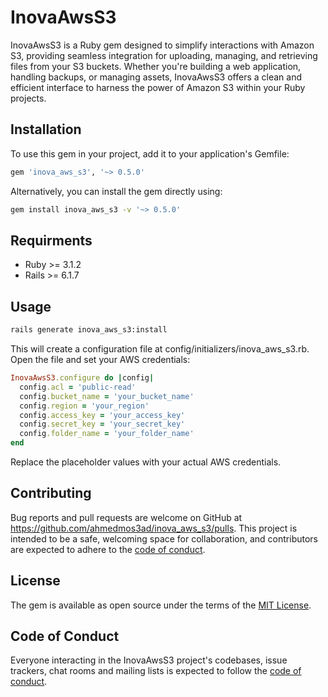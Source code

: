 # InovaAwsS3
InovaAwsS3 is a Ruby gem designed to simplify interactions with Amazon S3, providing seamless integration for uploading, managing, and retrieving files from your S3 buckets. Whether you're building a web application, handling backups, or managing assets, InovaAwsS3 offers a clean and efficient interface to harness the power of Amazon S3 within your Ruby projects.
## Installation

To use this gem in your project, add it to your application's Gemfile:

```ruby
gem 'inova_aws_s3', '~> 0.5.0'
```

Alternatively, you can install the gem directly using:

```bash
gem install inova_aws_s3 -v '~> 0.5.0'
```
## Requirments

- Ruby >= 3.1.2
- Rails >= 6.1.7

## Usage

```bash
rails generate inova_aws_s3:install
```

This will create a configuration file at config/initializers/inova_aws_s3.rb. Open the file and set your AWS credentials:

```ruby
InovaAwsS3.configure do |config|
  config.acl = 'public-read'
  config.bucket_name = 'your_bucket_name'
  config.region = 'your_region'
  config.access_key = 'your_access_key'
  config.secret_key = 'your_secret_key'
  config.folder_name = 'your_folder_name'
end
```

Replace the placeholder values with your actual AWS credentials.

## Contributing

Bug reports and pull requests are welcome on GitHub at https://github.com/ahmedmos3ad/inova_aws_s3/pulls. This project is intended to be a safe, welcoming space for collaboration, and contributors are expected to adhere to the [code of conduct](https://github.com/ahmedmos3ad/inova_aws_s3/blob/master/CODE_OF_CONDUCT.md).

## License

The gem is available as open source under the terms of the [MIT License](https://opensource.org/licenses/MIT).

## Code of Conduct

Everyone interacting in the InovaAwsS3 project's codebases, issue trackers, chat rooms and mailing lists is expected to follow the [code of conduct](https://github.com/ahmedmos3ad/inova_aws_s3/blob/master/CODE_OF_CONDUCT.md).
